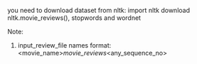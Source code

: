 
you need to download dataset from nltk:
import nltk
download nltk.movie_reviews(), stopwords and wordnet

Note:
1. input_review_file names format: <movie_name>_movie_reviews_<any_sequence_no>
